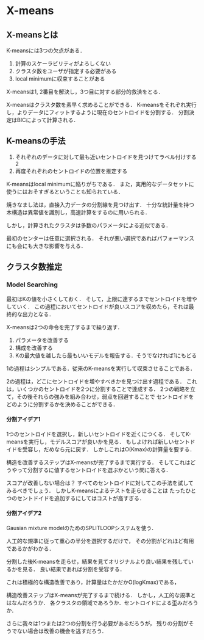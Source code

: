 # X-means

## X-meansとは

K-meansには3つの欠点がある．
1. 計算のスケーラビリティがよろしくない
2. クラスタ数をユーザが指定する必要がある
3. local minimumに収束することがある

X-meansは1, 2番目を解決し，3つ目に対する部分的救済をとる．

X-meansはクラスタ数を素早く求めることができる．
K-meansをそれぞれ実行し，よりデータにフィットするように現在のセントロイドを分割する．
分割決定はBICによって計算される．

## K-meansの手法

1. それぞれのデータに対して最も近いセントロイドを見つけてラベル付けする2
2. 再度それぞれのセントロイドの位置を推定する

K-meansはlocal minimumに陥りがちである．
また，実用的なデータセットに使うにはおそすぎるということも知られている．

焼きなまし法は，直接入力データの分割線を見つけ出す．
十分な統計量を持つ木構造は異常値を識別し，高速計算をするのに用いられる．

しかし，計算されたクラスタは多数のパラメータによる近似である．

最初のセンターは任意に選択される．
それが悪い選択であればパフォーマンスにも会にも大きな影響を与える．

## クラスタ数推定

### Model Searching

最初はKの値を小さくしておく．
そして，上限に達するまでセントロイドを増やしていく．
この過程においてセントロイドが良いスコアを収めたら，それは最終的な出力となる．

X-meansは2つの命令を完了するまで繰り返す．

1. パラメータを改善する
2. 構成を改善する
3. Kの最大値を越したら最もいいモデルを報告する．そうでなければ1にもどる

1の過程はシンプルである．従来のK-meansを実行して収束させることである．

2の過程は，どこにセントロイドを増やすべきかを見つけ出す過程である．
これは，いくつかのセントロイドを2つに分割することで達成する．
2つの戦略を立て，その後それらの強みを組み合わせ，弱点を回避することで
セントロイドをどのように分割するかを決めることができる．

#### 分割アイデア1

1つのセントロイドを選択し，新しいセントロイドを近くにつくる．
そしてK-meansを実行し，モデルスコアが良いかを見る．
もしよければ新しいセントドイドを受容し，だめなら元に戻す．
しかしこれはO(Kmax)の計算量を要する．

構造を改善するステップはX-meansが完了するまで実行する．
そしてこれはどうやって分割するに値するセントロイドを選ぶかという問に答える．

スコアが改善しない場合は？
すべてのセントロイドに対してこの手法を試してみるべきでしょう．
しかしK-meansによるテストを走らせることは
たったひとつのセントドイドを追加するにしてはコストが高すぎる．

#### 分割アイデア2

Gausian mixture modelのためのSPLITLOOPシステムを使う．

人工的な規準に従って重心の半分を選択するだけで，
その分割がどれほど有用であるかがわかる．

分割した後K-meansを走らせ，結果を見てオリジナルより良い結果を残しているかを見る．
良い結果であれば分割を受容する．

これは積極的な構造改善であり，計算量はたかだかO(logKmax)である，

構造改善ステップはX-meansが完了するまで続ける．
しかし，人工的な規準とはなんだろうか．
各クラスタの領域であろうか．セントロイドによる歪みだろうか．

さらに我々は1つまたは2つの分割を行う必要があるだろうが，
残りの分割がそうでない場合は改善の機会を逃すだろう．


